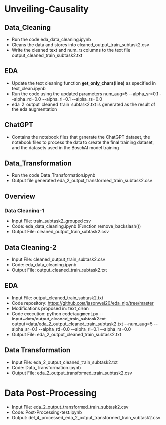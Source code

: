 # Unveiling-Causality

## Data_Cleaning
- Run the code eda_data_cleaning.ipynb
- Cleans the data and stores into cleaned_output_train_subtask2.csv
- Write the cleaned text and num_rs columns to the text file output_cleaned_train_subtask2.txt

## EDA
- Update the text cleaning function **get_only_chars(line)** as specified in text_clean.ipynb
- Run the code using the updated parameters num_aug=5 --alpha_sr=0.1 --alpha_rd=0.0 --alpha_ri=0.1 --alpha_rs=0.0
- eda_2_output_cleaned_train_subtask2.txt is generated as the result of the eda augmentation

## ChatGPT
- Contains the notebook files that generate the ChatGPT dataset, the notebook files to process the data to create the final training dataset, and the datasets used in the BoschAI model training

 ## Data_Transformation
 - Run the code Data_Transformation.ipynb
 - Output file generated eda_2_output_transformed_train_subtask2.csv

## Overview

### Data Cleaning-1
- Input File: train_subtask2_grouped.csv
- Code: eda_data_cleaning.ipynb (Function remove_backslash())
- Output File: cleaned_output_train_subtask2.csv

## Data Cleaning-2
- Input File: cleaned_output_train_subtask2.csv
- Code: eda_data_cleaning.ipynb
- Output File: output_cleaned_train_subtask2.txt

## EDA
- Input File: output_cleaned_train_subtask2.txt
- Code repository: https://github.com/jasonwei20/eda_nlp/tree/master
- Modifications proposed in: text_clean
- Code execution: python code/augment.py --input=data/output_cleaned_train_subtask2.txt --output=data/eda_2_output_cleaned_train_subtask2.txt --num_aug=5 --alpha_sr=0.1 --alpha_rd=0.0 --alpha_ri=0.1 --alpha_rs=0.0
- Output File: eda_2_output_cleaned_train_subtask2.txt
  
## Data Transformation
- Input File: eda_2_output_cleaned_train_subtask2.txt
- Code: Data_Transformation.ipynb
- Output File: eda_2_output_transformed_train_subtask2.csv

# Data Post-Processing
- Input File: eda_2_output_transformed_train_subtask2.csv
- Code: Post-Processing-test.ipynb
- Output: del_4_processed_eda_2_output_transformed_train_subtask2.csv
